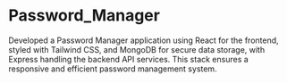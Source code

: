 # Password_Manager
Developed a Password Manager application using React for the frontend, styled with Tailwind CSS, and MongoDB for secure data storage, with Express handling the backend API services. This stack ensures a responsive and efficient password management system.
